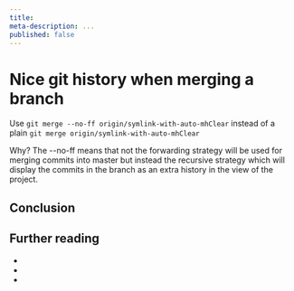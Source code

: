 ```yaml
---
title:
meta-description: ...
published: false
---
```

# Nice git history when merging a branch
Use `git merge --no-ff origin/symlink-with-auto-mhClear` instead of a
plain `git merge origin/symlink-with-auto-mhClear`

Why? The --no-ff means that not the forwarding strategy will be used for
merging commits into master but instead the recursive strategy which
will display the commits in the branch as an extra history in the view
of the project.



## Conclusion

## Further reading

-
-
-



